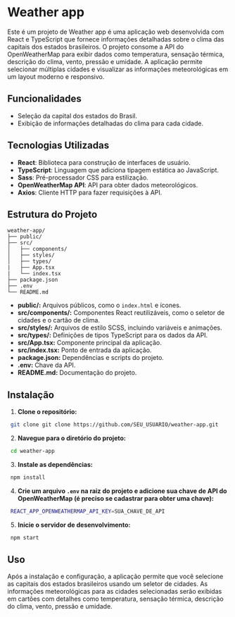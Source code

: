 # Weather app

Este é um projeto de Weather app é uma aplicação web desenvolvida com React e TypeScript que fornece informações detalhadas sobre o clima das capitais dos estados brasileiros. O projeto consome a API do OpenWeatherMap para exibir dados como temperatura, sensação térmica, descrição do clima, vento, pressão e umidade. A aplicação permite selecionar múltiplas cidades e visualizar as informações meteorológicas em um layout moderno e responsivo.

## Funcionalidades

- Seleção da capital dos estados do Brasil.
- Exibição de informações detalhadas do clima para cada cidade.

## Tecnologias Utilizadas

- **React**: Biblioteca para construção de interfaces de usuário.
- **TypeScript**: Linguagem que adiciona tipagem estática ao JavaScript.
- **Sass**: Pré-processador CSS para estilização.
- **OpenWeatherMap API**: API para obter dados meteorológicos.
- **Axios**: Cliente HTTP para fazer requisições à API.

## Estrutura do Projeto

```plaintext
weather-app/
├── public/
├── src/
│   ├── components/
│   ├── styles/
│   ├── types/
|   ├── App.tsx
|   └── index.tsx
├── package.json
├── .env
└── README.md
```

- **public/:** Arquivos públicos, como o `index.html` e ícones.
- **src/components/:** Componentes React reutilizáveis, como o seletor de cidades e o cartão de clima.
- **src/styles/:** Arquivos de estilo SCSS, incluindo variáveis e animações.
- **src/types/:** Definições de tipos TypeScript para os dados da API.
- **src/App.tsx:** Componente principal da aplicação.
- **src/index.tsx:** Ponto de entrada da aplicação.
- **package.json:** Dependências e scripts do projeto.
- **.env:** Chave da API.
- **README.md:** Documentação do projeto.

## Instalação

1. **Clone o repositório:**

```sh
 git clone git clone https://github.com/SEU_USUARIO/weather-app.git
```

2. **Navegue para o diretório do projeto:**

```sh
 cd weather-app
```

3. **Instale as dependências:**

```sh
 npm install
```

4. **Crie um arquivo `.env` na raiz do projeto e adicione sua chave de API do OpenWeatherMap (é preciso se cadastrar para obter uma chave):**

```sh
 REACT_APP_OPENWEATHERMAP_API_KEY=SUA_CHAVE_DE_API
```

5. **Inicie o servidor de desenvolvimento:**

```sh
 npm start
```

## Uso

Após a instalação e configuração, a aplicação permite que você selecione as capitais dos estados brasileiros usando um seletor de cidades. As informações meteorológicas para as cidades selecionadas serão exibidas em cartões com detalhes como temperatura, sensação térmica, descrição do clima, vento, pressão e umidade.
